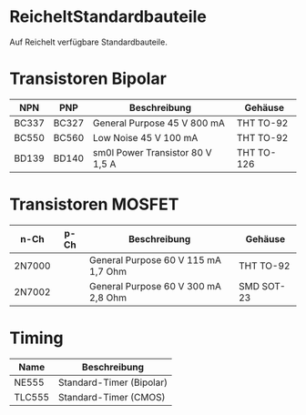 # ReicheltStandardbauteile
 Auf Reichelt verfügbare Standardbauteile.
 
# Transistoren Bipolar

| NPN | PNP | Beschreibung | Gehäuse |
| --- | --- | --- | --- |
| BC337 | BC327 | General Purpose 45 V 800 mA | THT TO-92 |
| BC550 | BC560 | Low Noise 45 V 100 mA | THT TO-92 |
| BD139 | BD140 | sm0l Power Transistor 80 V 1,5 A | THT TO-126 |

# Transistoren MOSFET

| n-Ch | p-Ch | Beschreibung | Gehäuse |
| --- | --- | --- | --- |
| 2N7000 | | General Purpose 60 V 115 mA 1,7 Ohm | THT TO-92 |
| 2N7002 | | General Purpose 60 V 300 mA 2,8 Ohm | SMD SOT-23 |

# Timing
| Name | Beschreibung |
| --- | --- |
| NE555 | Standard-Timer (Bipolar) |
| TLC555 | Standard-Timer (CMOS) |
